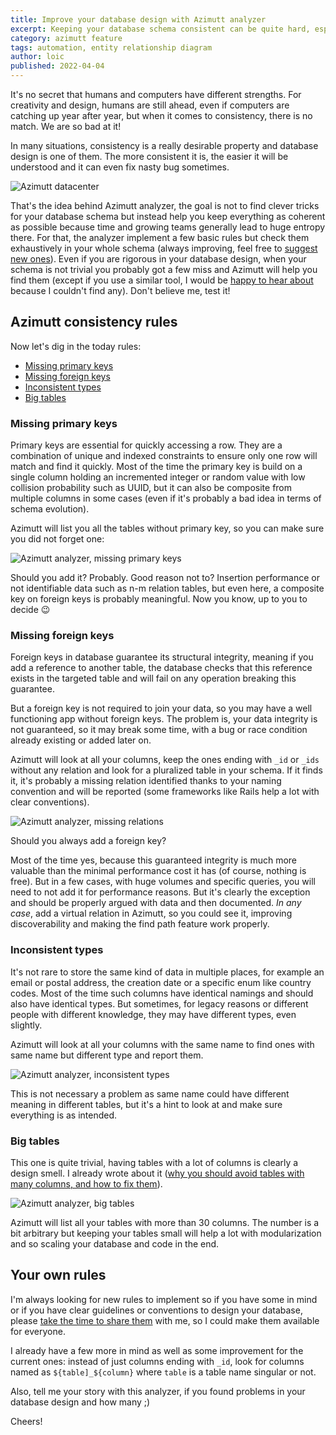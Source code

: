```yaml
---
title: Improve your database design with Azimutt analyzer
excerpt: Keeping your database schema consistent can be quite hard, especially when your team is growing. Computers are much better than humans at exhaustivity and consistency, so let join forces and exploit this for the better.
category: azimutt feature
tags: automation, entity relationship diagram
author: loic
published: 2022-04-04
---
```


It's no secret that humans and computers have different strengths. For creativity and design, humans are still ahead, even if computers are catching up year after year, but when it comes to consistency, there is no match. We are so bad at it!

In many situations, consistency is a really desirable property and database design is one of them. The more consistent it is, the easier it will be understood and it can even fix nasty bug sometimes.

![Azimutt datacenter]({{base_link}}/azimutt-datacenter.jpg)

That's the idea behind Azimutt analyzer, the goal is not to find clever tricks for your database schema but instead help you keep everything as coherent as possible because time and growing teams generally lead to huge entropy there. For that, the analyzer implement a few basic rules but check them exhaustively in your whole schema (always improving, feel free to [suggest new ones]({{issues_link}})). Even if you are rigorous in your database design, when your schema is not trivial you probably got a few miss and Azimutt will help you find them (except if you use a similar tool, I would be [happy to hear about]({{azimutt_twitter}}) because I couldn't find any).
Don't believe me, test it!

## Azimutt consistency rules

Now let's dig in the today rules:

- [Missing primary keys](#missing-primary-keys)
- [Missing foreign keys](#missing-foreign-keys)
- [Inconsistent types](#inconsistent-types)
- [Big tables](#big-tables)

### Missing primary keys

Primary keys are essential for quickly accessing a row. They are a combination  of unique and indexed constraints to ensure only one row will match and find it quickly. Most of the time the primary key is build on a single column holding an incremented integer or random value with low collision probability such as UUID, but it can also be composite from multiple columns in some cases (even if it's probably a bad idea in terms of schema evolution).

Azimutt will list you all the tables without primary key, so you can make sure you did not forget one:

![Azimutt analyzer, missing primary keys]({{base_link}}/azimutt-analyzer-missing-primary-keys.jpg)

Should you add it? Probably. Good reason not to? Insertion performance or not identifiable data such as n-m relation tables, but even here, a composite key on foreign keys is probably meaningful. Now you know, up to you to decide 😉

### Missing foreign keys

Foreign keys in database guarantee its structural integrity, meaning if you add a reference to another table, the database checks that this reference exists in the targeted table and will fail on any operation breaking this guarantee.

But a foreign key is not required to join your data, so you may have a well functioning app without foreign keys. The problem is, your data integrity is not guaranteed, so it may break some time, with a bug or race condition already existing or added later on.

Azimutt will look at all your columns, keep the ones ending with `_id` or `_ids` without any relation and look for a pluralized table in your schema. If it finds it, it's probably a missing relation identified thanks to your naming convention and will be reported (some frameworks like Rails help a lot with clear conventions).

![Azimutt analyzer, missing relations]({{base_link}}/azimutt-analyzer-missing-relations.jpg)

Should you always add a foreign key?

Most of the time yes, because this guaranteed integrity is much more valuable than the minimal performance cost it has (of course, nothing is free). But in a few cases, with huge volumes and specific queries, you will need to not add it for performance reasons. But it's clearly the exception and should be properly argued with data and then documented.
*In any case*, add a virtual relation in Azimutt, so you could see it, improving discoverability and making the find path feature work properly.

### Inconsistent types

It's not rare to store the same kind of data in multiple places, for example an email or postal address, the creation date or a specific enum like country codes. Most of the time such columns have identical namings and should also have identical types. But sometimes, for legacy reasons or different people with different knowledge, they may have different types, even slightly.

Azimutt will look at all your columns with the same name to find ones with same name but different type and report them.

![Azimutt analyzer, inconsistent types]({{base_link}}/azimutt-analyzer-inconsistent-types.jpg)

This is not necessary a problem as same name could have different meaning in different tables, but it's a hint to look at and make sure everything is as intended.

### Big tables

This one is quite trivial, having tables with a lot of columns is clearly a design smell. I already wrote about it ([why you should avoid tables with many columns, and how to fix them](./why-you-should-avoid-tables-with-many-columns-and-how-to-fix-them)).

![Azimutt analyzer, big tables]({{base_link}}/azimutt-analyzer-big-tables.jpg)

Azimutt will list all your tables with more than 30 columns. The number is a bit arbitrary but keeping your tables small will help a lot with modularization and so scaling your database and code in the end.

## Your own rules

I'm always looking for new rules to implement so if you have some in mind or if you have clear guidelines or conventions to design your database, please [take the time to share them]({{issues_link}}) with me, so I could make them available for everyone.

I already have a few more in mind as well as some improvement for the current ones: instead of just columns ending with `_id`, look for columns named as `${table]_${column}` where `table` is a table name singular or not.

Also, tell me your story with this analyzer, if you found problems in your database design and how many ;)

Cheers!
